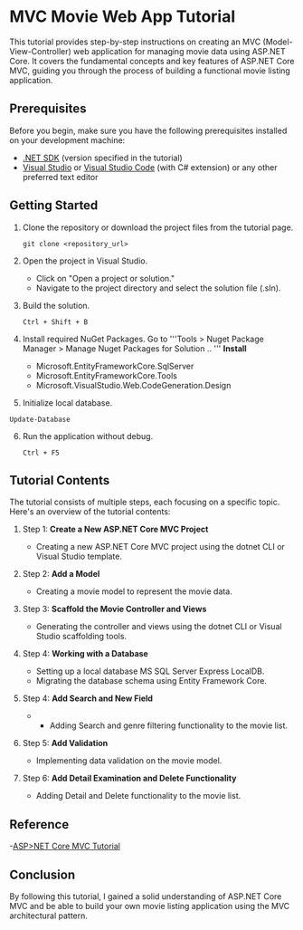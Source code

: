 # MVC Movie Web App Tutorial

This tutorial provides step-by-step instructions on creating an MVC (Model-View-Controller) web application for managing movie data using ASP.NET Core. It covers the fundamental concepts and key features of ASP.NET Core MVC, guiding you through the process of building a functional movie listing application.

## Prerequisites

Before you begin, make sure you have the following prerequisites installed on your development machine:

- [.NET SDK](https://dotnet.microsoft.com/download) (version specified in the tutorial)
- [Visual Studio](https://visualstudio.microsoft.com/downloads/) or [Visual Studio Code](https://code.visualstudio.com/download) (with C# extension) or any other preferred text editor

## Getting Started

1. Clone the repository or download the project files from the tutorial page.

   ```
   git clone <repository_url>
   ```

2. Open the project in Visual Studio.

     - Click on "Open a project or solution."
     - Navigate to the project directory and select the solution file (.sln).


3. Build the solution.

   ```
   Ctrl + Shift + B
   ```
4. Install required NuGet Packages.
Go to '''Tools > Nuget Package Manager > Manage Nuget Packages for Solution .. '''
    **Install**
      - Microsoft.EntityFrameworkCore.SqlServer
      - Microsoft.EntityFrameworkCore.Tools
      - Microsoft.VisualStudio.Web.CodeGeneration.Design
    
 5. Initialize local database.

   ```
   Update-Database
   ```

6. Run the application without debug.

   ```
   Ctrl + F5
   ```


## Tutorial Contents

The tutorial consists of multiple steps, each focusing on a specific topic. Here's an overview of the tutorial contents:

1. Step 1: **Create a New ASP.NET Core MVC Project**
   - Creating a new ASP.NET Core MVC project using the dotnet CLI or Visual Studio template.

2. Step 2: **Add a Model**
   - Creating a movie model to represent the movie data.

3. Step 3: **Scaffold the Movie Controller and Views**
   - Generating the controller and views using the dotnet CLI or Visual Studio scaffolding tools.

4. Step 4: **Working with a Database**
   - Setting up a local database MS SQL Server Express LocalDB.
   - Migrating the database schema using Entity Framework Core.
   
5. Step 4: **Add Search and New Field**
   - - Adding Search and genre filtering functionality to the movie list.

6. Step 5: **Add Validation**
   - Implementing data validation on the movie model.

7. Step 6: **Add Detail Examination and Delete Functionality**
   - Adding Detail and Delete functionality to the movie list.


## Reference

-[ASP>NET Core MVC Tutorial](https://learn.microsoft.com/en-us/aspnet/core/tutorials/first-mvc-app)


## Conclusion

By following this tutorial, I gained a solid understanding of ASP.NET Core MVC and be able to build your own movie listing application using the MVC architectural pattern.
